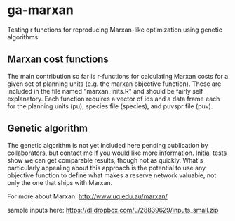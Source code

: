 ga-marxan
=========
Testing r functions for reproducing Marxan-like optimization using genetic algorithms

Marxan cost functions
---------------------
The main contribution so far is r-functions for calculating Marxan costs for a given set of planning units (e.g. the marxan objective function). These are included in the file named "marxan_inits.R" and should be fairly self explanatory. Each function requires a vector of ids and a data frame each for the planning units (pu), species file (species), and puvspr file (puv).  

Genetic algorithm
-----------------
The genetic algorithm is not yet included here pending publication by collaborators, but contact me if you would like more information. Initial tests show we can get comparable results, though not as quickly. What's particularly appealing about this approach is the potential to use any objective function to define what makes a reserve network valuable, not only the one that ships with Marxan. 

For more about Marxan:
http://www.uq.edu.au/marxan/

sample inputs here:
https://dl.dropbox.com/u/28839629/inputs_small.zip
